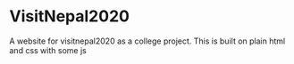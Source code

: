 # VisitNepal2020

A website for visitnepal2020 as a college project. This is built on plain html and css with some js
